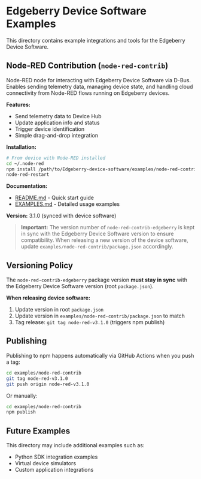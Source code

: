# Edgeberry Device Software Examples

This directory contains example integrations and tools for the Edgeberry Device Software.

## Node-RED Contribution (`node-red-contrib`)

Node-RED node for interacting with Edgeberry Device Software via D-Bus. Enables sending telemetry data, managing device state, and handling cloud connectivity from Node-RED flows running on Edgeberry devices.

**Features:**
- Send telemetry data to Device Hub
- Update application info and status
- Trigger device identification
- Simple drag-and-drop integration

**Installation:**
```bash
# From device with Node-RED installed
cd ~/.node-red
npm install /path/to/Edgeberry-device-software/examples/node-red-contrib
node-red-restart
```

**Documentation:**
- [README.md](./node-red-contrib/README.md) - Quick start guide
- [EXAMPLES.md](./node-red-contrib/EXAMPLES.md) - Detailed usage examples

**Version:** 3.1.0 (synced with device software)

> **Important:** The version number of `node-red-contrib-edgeberry` is kept in sync with the Edgeberry Device Software version to ensure compatibility. When releasing a new version of the device software, update `examples/node-red-contrib/package.json` accordingly.

## Versioning Policy

The `node-red-contrib-edgeberry` package version **must stay in sync** with the Edgeberry Device Software version (root `package.json`).

**When releasing device software:**
1. Update version in root `package.json`
2. Update version in `examples/node-red-contrib/package.json` to match
3. Tag release: `git tag node-red-v3.1.0` (triggers npm publish)

## Publishing

Publishing to npm happens automatically via GitHub Actions when you push a tag:
```bash
cd examples/node-red-contrib
git tag node-red-v3.1.0
git push origin node-red-v3.1.0
```

Or manually:
```bash
cd examples/node-red-contrib
npm publish
```

## Future Examples

This directory may include additional examples such as:
- Python SDK integration examples
- Virtual device simulators
- Custom application integrations
